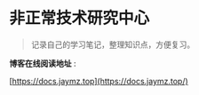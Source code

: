 
# 非正常技术研究中心

> 记录自己的学习笔记，整理知识点，方便复习。

**博客在线阅读地址** :

 [https://docs.jaymz.top](https://docs.jaymz.top/)



